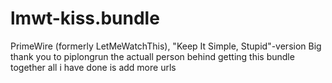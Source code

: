 # lmwt-kiss.bundle
PrimeWire (formerly LetMeWatchThis), "Keep It Simple, Stupid"-version
Big thank you to piplongrun the actuall person behind getting this bundle together all i have done is add more urls 
